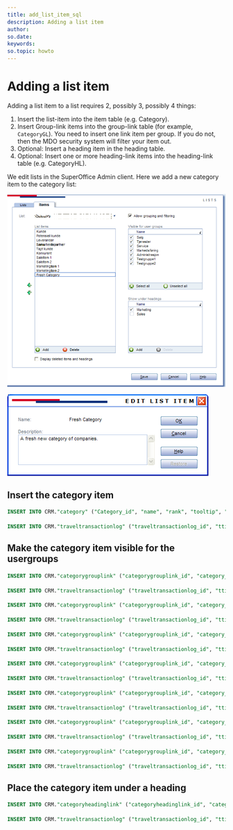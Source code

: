 ```yaml
---
title: add_list_item_sql
description: Adding a list item
author:
so.date:
keywords: 
so.topic: howto
---
```


# Adding a list item

Adding a list item to a list requires 2, possibly 3, possibly 4 things:

1. Insert the list-item into the item table (e.g. Category).
2. Insert Group-link items into the group-link table (for example, `CategoryGL`).
    You need to insert one link item per group. If you do not, then the MDO security system will filter your item out.
3. Optional: Insert a heading item in the heading table.
4. Optional: Insert one or more heading-link items into the heading-link table (e.g. CategoryHL).

We edit lists in the SuperOffice Admin client. Here we add a new category item to the category list:

![x][img1]

![x][img2]

## Insert the category item

```SQL
INSERT INTO CRM."category" ("Category_id", "name", "rank", "tooltip", "deleted", "registered", "registered_associate_id", "updated", "updated_associate_id", "updatedCount") VALUES (11, 'Fresh Category', 11, 'A fresh new category of companies.', 0, 1164907192, 11, 0, 0, 0)

INSERT INTO CRM."traveltransactionlog" ("traveltransactionlog_id", "ttime", "prev_record_id", "type", "associate_id", "tablenumber", "record_id") VALUES (110585, 1164910792, 0, 4352, 11, 64, 11)
```

## Make the category item visible for the usergroups

```SQL
INSERT INTO CRM."categorygrouplink" ("categorygrouplink_id", "category_id", "group_id", "registered", "registered_associate_id", "updated", "updated_associate_id", "updatedCount") VALUES (41, 11, 1, 1164907192, 11, 0, 0, 0)

INSERT INTO CRM."traveltransactionlog" ("traveltransactionlog_id", "ttime", "prev_record_id", "type", "associate_id", "tablenumber", "record_id") VALUES (110586, 1164910792, 0, 4352, 11, 65, 41)

INSERT INTO CRM."categorygrouplink" ("categorygrouplink_id", "category_id", "group_id", "registered", "registered_associate_id", "updated", "updated_associate_id", "updatedCount") VALUES (42, 11, 2, 1164907192, 11, 0, 0, 0)

INSERT INTO CRM."traveltransactionlog" ("traveltransactionlog_id", "ttime", "prev_record_id", "type", "associate_id", "tablenumber", "record_id") VALUES (110587, 1164910792, 0, 4352, 11, 65, 42)

INSERT INTO CRM."categorygrouplink" ("categorygrouplink_id", "category_id", "group_id", "registered", "registered_associate_id", "updated", "updated_associate_id", "updatedCount") VALUES (43, 11, 3, 1164907192, 11, 0, 0, 0)

INSERT INTO CRM."traveltransactionlog" ("traveltransactionlog_id", "ttime", "prev_record_id", "type", "associate_id", "tablenumber", "record_id") VALUES (110588, 1164910792, 0, 4352, 11, 65, 43)

INSERT INTO CRM."categorygrouplink" ("categorygrouplink_id", "category_id", "group_id", "registered", "registered_associate_id", "updated", "updated_associate_id", "updatedCount") VALUES (44, 11, 4, 1164907192, 11, 0, 0, 0)

INSERT INTO CRM."traveltransactionlog" ("traveltransactionlog_id", "ttime", "prev_record_id", "type", "associate_id", "tablenumber", "record_id") VALUES (110589, 1164910792, 0, 4352, 11, 65, 44)

INSERT INTO CRM."categorygrouplink" ("categorygrouplink_id", "category_id", "group_id", "registered", "registered_associate_id", "updated", "updated_associate_id", "updatedCount") VALUES (45, 11, 5, 1164907192, 11, 0, 0, 0)

INSERT INTO CRM."traveltransactionlog" ("traveltransactionlog_id", "ttime", "prev_record_id", "type", "associate_id", "tablenumber", "record_id") VALUES (110590, 1164910792, 0, 4352, 11, 65, 45)

INSERT INTO CRM."categorygrouplink" ("categorygrouplink_id", "category_id", "group_id", "registered", "registered_associate_id", "updated", "updated_associate_id", "updatedCount") VALUES (46, 11, 6, 1164907192, 11, 0, 0, 0)

INSERT INTO CRM."traveltransactionlog" ("traveltransactionlog_id", "ttime", "prev_record_id", "type", "associate_id", "tablenumber", "record_id") VALUES (110591, 1164910792, 0, 4352, 11, 65, 46)

INSERT INTO CRM."categorygrouplink" ("categorygrouplink_id", "category_id", "group_id", "registered", "registered_associate_id", "updated", "updated_associate_id", "updatedCount") VALUES (47, 11, 7, 1164907192, 11, 0, 0, 0)

INSERT INTO CRM."traveltransactionlog" ("traveltransactionlog_id", "ttime", "prev_record_id", "type", "associate_id", "tablenumber", "record_id") VALUES (110592, 1164910792, 0, 4352, 11, 65, 47)
```

## Place the category item under a heading

```SQL
INSERT INTO CRM."categoryheadinglink" ("categoryheadinglink_id", "category_id", "heading_id", "registered", "registered_associate_id", "updated", "updated_associate_id", "updatedCount") VALUES (11, 11, 6, 1164907569, 11, 0, 0, 0)

INSERT INTO CRM."traveltransactionlog" ("traveltransactionlog_id", "ttime", "prev_record_id", "type", "associate_id", "tablenumber", "record_id") VALUES (110593, 1164911169, 0, 4352, 11, 66, 11)
```

<!-- Referenced images -->
[img1]: media/screencap2.png
[img2]: media/edit-list-item.png
